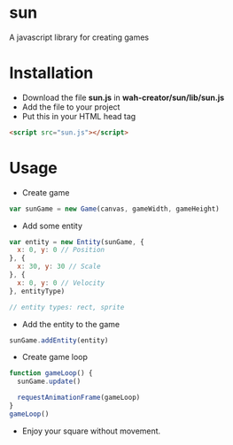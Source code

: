 # sun
A javascript library for creating games
 
# Installation 
- Download the file **sun.js** in **wah-creator/sun/lib/sun.js**
- Add the file to your project 
- Put this in your HTML head tag

```html
<script src="sun.js"></script>
```

# Usage 
- Create game 
```js
var sunGame = new Game(canvas, gameWidth, gameHeight)
```
- Add some entity
```js
var entity = new Entity(sunGame, {
  x: 0, y: 0 // Position
}, {
  x: 30, y: 30 // Scale 
}, {
  x: 0, y: 0 // Velocity
}, entityType)

// entity types: rect, sprite 
```
- Add the entity to the game 
```js
sunGame.addEntity(entity)
```
- Create game loop
```js
function gameLoop() {
  sunGame.update()

  requestAnimationFrame(gameLoop)
}
gameLoop()
```
- Enjoy your square without movement.
